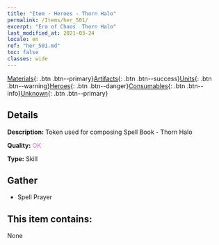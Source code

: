 ```yaml
---
title: "Item - Heroes - Thorn Halo"
permalink: /Items/her_501/
excerpt: "Era of Chaos  Thorn Halo"
last_modified_at: 2021-03-24
locale: en
ref: "her_501.md"
toc: false
classes: wide
---
```

 [Materials](/Items/){: .btn .btn--primary}[Artifacts](/Items/Artifacts/){: .btn .btn--success}[Units](/Items/Units/){: .btn .btn--warning}[Heroes](/Items/Heroes/){: .btn .btn--danger}[Consumables](/Items/Consumables/){: .btn .btn--info}[Unknown](/Items/Unknown/){: .btn .btn--primary}

## Details
 **Description:** Token used for composing Spell Book - Thorn Halo

 **Quality:** <span style="color: #DA70D6">OK</span>

 **Type:** Skill

## Gather

*    Spell Prayer 

## This item contains:

  None

